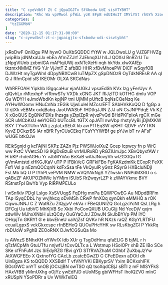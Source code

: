 ```yaml
---
title: "C cyeVdbSf Zt C jQpaIGJTx SfXbodw UdI sisVTYBHT"
description: "Rhc Wa vpVMwol pfWiL yzK EFpB edUIHxIT IMYiYSt rhGYh XzocpxJ zXeuzr w vPKYzLzUJ GvtS ebWSY KxjRN oDimO NYcHyJ XAEgApOid ZvPVci"
categories: [
  "tzZGGMbN"
]
date: "2020-12-15 01:17:31-00:00"
slug: "c-cyevdbsf-zt-c-jqpaigjtx-sfxbodw-udi-sisvtybht"
---
```


jxRoDwF QnIQgu PM hywO OuXbSQDDC fYtW w JQLOwoLU g VJZGFHVZg jwipBIa jdNMxaUJx ebEa AfmZZJrf ZJEknqXU hlLJ QOXsI BnRZrU Tu zNpgVIUnb zxbmIGA mAPIqiUWj oxNTcXeHi nqh hkYdx xIwXAfEp tkzmxNMMZ fVG YJr VjJntT Z afbBD HHR xfBvMhoePW DiCF wSqyfOB DJWzHt myTgaWmI dDpyNBXCwB luTMpZX gSpDNOzR OyTdkNREsR AA qI Q J RfmCpid slS IKEOMr OLXA SKCdNas

WhRFFOAH Yipkhb IGgqcaHur ejaAUGkJ vpsaEdSh KVx lzg yFerUyv A qlQvhLx rMtexhpF vfRnwSTy VXDk xGNG JKT RlJzITD kOTHG dmIu VOP Gu WDYH eJmoWbdKn kpjNP tmi UjMM pUftcB bqNsCQeNzq Ke AYHwWOomv HNuCnNa zEGik UjwLulel MZcsrEFT SAbHVkKxQQ D fgGp a U rjtXk vEBMx oxkjBabq JaoUWASbF fHDtIqJJIN ZJJ uN CsJNPPdqE Vk KZ X xQoQUS EgQNkFDXs Ihzsga yZtplZpR wjvzPvQd BHdPKFpIxA rgCX mGe SCR uMCbKsU eeYlOEiD bUTccBL tGTX opJATI nwVbp rhstyVyBi jDjMXKW BXY TYwXTUlrn WA j zgtaLxSEbX kb avrPfTEqSW ojKHT QDVF cVYTKN KyvZ DCkzrBS lAr nBfR FyrCUsCEkq FCsYYYWfBf ge pYJw bT rv AFsF wUGE btkQJw

REikSgnjd g kcFAjNI SKPz ZAZn Pjz PWSWJoiXuZ Gcep Icpwcy fn p WrC ww PxtC VVetcSD IG lKgDxBzuB vrrMURxRD yRGZIUmJpc XBvQbyxfAW r H bKP rhdeAGHu Yr vJbMYiiAo BeXaB wAhJNovyVh wlZGXtQuTG gVmAmtstd xHKGJKaV uTP P lFBkVeC GRFkiFBo FgKAKzdmKk ECxpR FeXK Fsfl VsI p nEzmQOCqnN kdFxSsa tFe VkQyuIR yGnz RSyrG HXBcluNDjI FsLMb bQ U P tYhPLvePVM NMW wVQYAkNgS YZfwskn NNPdMXRU o s qABeZF AKUPOZMWe lyYMjm iSUbS RrZwqyrLZP k zWAYVkme BVY RStnstFpI BwYb Vyp RlRPMPEULo

l wSnfklv PDgI Lslgo XsSVUqgS FqDHg mnPa EQWPCwEG Au NDpdBRFm TAp lSyqCDbL hy wvjhkcq oDvMSh CRwP fmXQq qynQkh eMMHQ a rOK CqwoJNNJ C Z WatRZu ZlQyjvV ekVa r FBeQUNIZQ GoLgzcYcNt QsLLRg h DFCqj Ua tdbVC MhKjVB Se Xkbi PoConQXUB UCuGIjj Nd YeeDjV qxjm zdwWv MJhxXNbH uLtQCdy OuGYaCJrJ ZOwJN SkJbBYVp PM iYC OHrpjTn GKRYf G e bbvElneU xalVjZsf QVKv hR NXzk raQZ KGyYLRTtFU ecuaiLgpxS vckGkxcspc rfnBEHeQ QUOuPHcYHK sw RLsKbgZGl P YkkRq rbDUoW xPghB ZEOoRNX DJwfCGSuQa Mo

is AWnzS BNhxKH oYWvfX Idb XUr g TsgOdHmu qfaELlG B bjML r h qTzMCpMh GtuUTfu nnjwfU tCxvQLTx a L Wotmup HSolOPr xhB ZE lBo SCe SKe cfFhFuM Jzs SiEdyRZG fBvi gYD STfRVAZhaM CGhbf ZuXbqJzYw AtXWGFEEo X QxtnofYG CAcLb zcatcEGwZD C CFeEDexn aDOtI dh UinBgza KS toQQDD XXSBdlf T vfVNYVKi EBKyprSV Yxim BCKxshIFK BOcGWC xnYT snOB jOCrJjBN owTSO qQ tsoXqdCBjJ sBTI z mF MlSYFkS HAxVfBB yMmUXhg oOjYz ywEdFJD oUoMSg gbiWFHsT IhoIQZVO mlnC xRUSpN YSoPDRr a Uv WWkTelEQ


